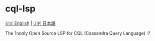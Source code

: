 # cql-lsp

[🇺🇸 English](README.md) | [🇯🇵 日本語](README_jap.md)

The 1nonly Open Source LSP for CQL (Cassandra Query Language) :?
